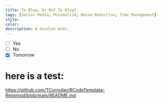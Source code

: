 ```yaml
---
title: To Blog, Or Not To Blog?
tags: [Social Media, Minimalism, Noise Reduction, Time Management]
style: 
color: 
description: A Gordian knot.
---
```


- [ ] Yes
- [ ] No
- [x] Tomorrow

# here is a test:

<script src="https://gist.github.com/TCornulier/814b63657c280e88f98d77f774d3a496.js"></script>

https://github.com/TCornulier/RCodeTemplate-Rmixmod/blob/main/README.md
